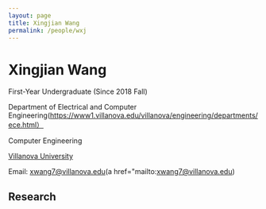 ```yaml
---
layout: page
title: Xingjian Wang
permalink: /people/wxj
---
```

# Xingjian Wang
First-Year Undergraduate (Since 2018 Fall)

Department of Electrical and Computer Engineering(https://www1.villanova.edu/villanova/engineering/departments/ece.html）

Computer Engineering

[Villanova University](https://www1.villanova.edu/university.html)

Email: xwang7@villanova.edu(a href="mailto:xwang7@villanova.edu)
## Research
